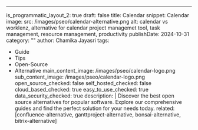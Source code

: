---
is_programmatic_layout_2: true
draft: false
title: Calendar
snippet: Calendar
image:
  src: /images/pseo/calendar-alternative.png
  alt: calendar vs worklenz, alternative for calendar project managemet tool, task management, resource management, productivity
publishDate: 2024-10-31
category: ""
author: Chamika Jayasri
tags:
  - Guide
  - Tips
  - Open-Source
  - Alternative
main_content_image: /images/pseo/calendar-logo.png
sub_content_image: /images/pseo/calendar-logo.png
open_source_checked: false
self_hosted_checked: false
cloud_based_checked: true
easy_to_use_checked: true
data_security_checked: true
description: |
   Discover the best open source alternatives for popular software. Explore our comprehensive guides and find the perfect solution for your needs today.
related: [confluence-alternative, ganttproject-alternative, bonsai-alternative, bitrix-alternative]